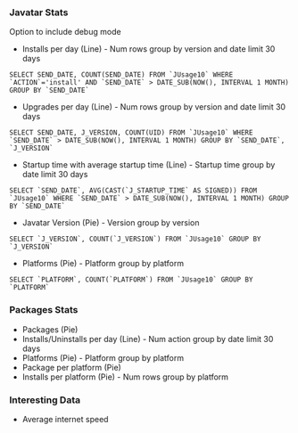 ### Javatar Stats

Option to include debug mode

- Installs per day (Line) - Num rows group by version and date limit 30 days  
```
SELECT SEND_DATE, COUNT(SEND_DATE) FROM `JUsage10` WHERE `ACTION`='install' AND `SEND_DATE` > DATE_SUB(NOW(), INTERVAL 1 MONTH)  GROUP BY `SEND_DATE`
```
- Upgrades per day (Line) - Num rows group by version and date limit 30 days
```
SELECT SEND_DATE, J_VERSION, COUNT(UID) FROM `JUsage10` WHERE `SEND_DATE` > DATE_SUB(NOW(), INTERVAL 1 MONTH) GROUP BY `SEND_DATE`, `J_VERSION`
```
- Startup time with average startup time (Line) - Startup time group by date limit 30 days  
```
SELECT `SEND_DATE`, AVG(CAST(`J_STARTUP_TIME` AS SIGNED)) FROM `JUsage10` WHERE `SEND_DATE` > DATE_SUB(NOW(), INTERVAL 1 MONTH) GROUP BY `SEND_DATE`
```
- Javatar Version (Pie) - Version group by version  
```
SELECT `J_VERSION`, COUNT(`J_VERSION`) FROM `JUsage10` GROUP BY `J_VERSION`
```
- Platforms (Pie) - Platform group by platform  
```
SELECT `PLATFORM`, COUNT(`PLATFORM`) FROM `JUsage10` GROUP BY `PLATFORM`
```

### Packages Stats

- Packages (Pie)
- Installs/Uninstalls per day (Line) - Num action group by date limit 30 days
- Platforms (Pie) - Platform group by platform
- Package per platform (Pie)
- Installs per platform (Pie) - Num rows group by platform

### Interesting Data

- Average internet speed

